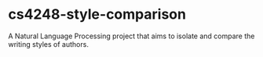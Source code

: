 # cs4248-style-comparison
A Natural Language Processing project that aims to isolate and compare the writing styles of authors.
